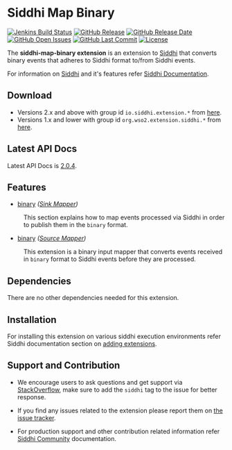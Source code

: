 Siddhi Map Binary
===================

  [![Jenkins Build Status](https://wso2.org/jenkins/job/siddhi/job/siddhi-map-binary/badge/icon)](https://wso2.org/jenkins/job/siddhi/job/siddhi-map-binary/)
  [![GitHub Release](https://img.shields.io/github/release/siddhi-io/siddhi-map-binary.svg)](https://github.com/siddhi-io/siddhi-map-binary/releases)
  [![GitHub Release Date](https://img.shields.io/github/release-date/siddhi-io/siddhi-map-binary.svg)](https://github.com/siddhi-io/siddhi-map-binary/releases)
  [![GitHub Open Issues](https://img.shields.io/github/issues-raw/siddhi-io/siddhi-map-binary.svg)](https://github.com/siddhi-io/siddhi-map-binary/issues)
  [![GitHub Last Commit](https://img.shields.io/github/last-commit/siddhi-io/siddhi-map-binary.svg)](https://github.com/siddhi-io/siddhi-map-binary/commits/master)
  [![License](https://img.shields.io/badge/License-Apache%202.0-blue.svg)](https://opensource.org/licenses/Apache-2.0)

The **siddhi-map-binary extension** is an extension to <a target="_blank" href="https://wso2.github.io/siddhi">Siddhi</a> that converts binary events that adheres to Siddhi format to/from Siddhi events.

For information on <a target="_blank" href="https://siddhi.io/">Siddhi</a> and it's features refer <a target="_blank" href="https://siddhi.io/redirect/docs.html">Siddhi Documentation</a>. 

## Download

* Versions 2.x and above with group id `io.siddhi.extension.*` from <a target="_blank" href="https://mvnrepository.com/artifact/io.siddhi.extension.map.binary/siddhi-map-binary/">here</a>.
* Versions 1.x and lower with group id `org.wso2.extension.siddhi.*` from <a target="_blank" href="https://mvnrepository.com/artifact/org.wso2.extension.siddhi.map.binary/siddhi-map-binary">here</a>.

## Latest API Docs 

Latest API Docs is <a target="_blank" href="https://siddhi-io.github.io/siddhi-map-binary/api/2.0.4">2.0.4</a>.

## Features

* <a target="_blank" href="https://siddhi-io.github.io/siddhi-map-binary/api/2.0.4/#binary-sink-mapper">binary</a> *(<a target="_blank" href="http://siddhi.io/en/v5.1/docs/query-guide/#sink-mapper">Sink Mapper</a>)*<br> <div style="padding-left: 1em;"><p><p style="word-wrap: break-word;margin: 0;">This section explains how to map events processed via Siddhi in order to publish them in the <code>binary</code> format.</p></p></div>
* <a target="_blank" href="https://siddhi-io.github.io/siddhi-map-binary/api/2.0.4/#binary-source-mapper">binary</a> *(<a target="_blank" href="http://siddhi.io/en/v5.1/docs/query-guide/#source-mapper">Source Mapper</a>)*<br> <div style="padding-left: 1em;"><p><p style="word-wrap: break-word;margin: 0;">This extension is a binary input mapper that converts events received in <code>binary</code> format to Siddhi events before they are processed.</p></p></div>

## Dependencies 

There are no other dependencies needed for this extension. 

## Installation

For installing this extension on various siddhi execution environments refer Siddhi documentation section on <a target="_blank" href="https://siddhi.io/redirect/add-extensions.html">adding extensions</a>.

## Support and Contribution

* We encourage users to ask questions and get support via <a target="_blank" href="https://stackoverflow.com/questions/tagged/siddhi">StackOverflow</a>, make sure to add the `siddhi` tag to the issue for better response.

* If you find any issues related to the extension please report them on <a target="_blank" href="https://github.com/siddhi-io/siddhi-execution-string/issues">the issue tracker</a>.

* For production support and other contribution related information refer <a target="_blank" href="https://siddhi.io/community/">Siddhi Community</a> documentation.

